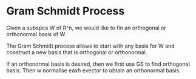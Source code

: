 # Gram Schmidt Process

Given a subspca W of R^n, we would like to fin an orthogonal or orthonormal basis of W.

The Gram Schmidt process allows to start with any basis for W and construct a new basis that is orthogonal or orthonormal.

If an orthonormal basis is desired, then we first use GS to find orthogonal basis. Then w normalise eaxh evector to obtain an orthonormal basis.
